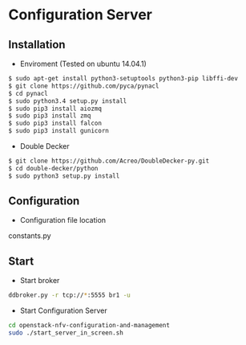 # Configuration Server

## Installation

- Enviroment (Tested on ubuntu 14.04.1)

```sh	
$ sudo apt-get install python3-setuptools python3-pip libffi-dev
$ git clone https://github.com/pyca/pynacl
$ cd pynacl
$ sudo python3.4 setup.py install
$ sudo pip3 install aiozmq	
$ sudo pip3 install zmq
$ sudo pip3 install falcon
$ sudo pip3 install gunicorn
```

- Double Decker

```sh
$ git clone https://github.com/Acreo/DoubleDecker-py.git
$ cd double-decker/python
$ sudo python3 setup.py install
```

## Configuration

- Configuration file location

constants.py

## Start

- Start broker

```sh
ddbroker.py -r tcp://*:5555 br1 -u
```

- Start Configuration Server

```sh
cd openstack-nfv-configuration-and-management
sudo ./start_server_in_screen.sh
```
